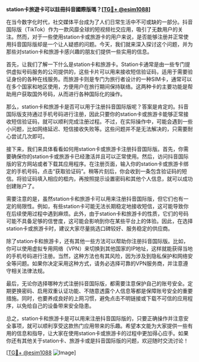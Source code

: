 **station卡旅遊卡可以註冊抖音國際版嗎？[[TG💪+ @esim1088](https://t.me/s/esim1088)]**

在当今数字化时代，社交媒体平台成为了人们日常生活中不可或缺的一部分。抖音国际版（TikTok）作为一款风靡全球的短视频社交应用，吸引了无数用户的关注。然而，对于一些使用station卡或旅游卡的用户来说，是否能够注册并正常使用抖音国际版却是一个让人疑惑的问题。今天，我们就来深入探讨这个问题，并为那些对station卡和旅游卡感兴趣的朋友们提供一些实用的信息。

首先，让我们了解一下什么是station卡和旅游卡。Station卡通常是由一些专门提供虚拟号码服务的公司提供的，这些卡片可以用来接收短信验证码，适用于需要验证身份的各种在线服务。而旅游卡则是专门为旅行者设计的一种SIM卡，通常可以在多个国家和地区使用，方便用户在旅行期间保持联络。这两种卡的主要功能是帮助用户获取国外号码，从而进行各种国际化的操作。

那么，station卡和旅游卡是否可以用于注册抖音国际版呢？答案是肯定的。抖音国际版支持通过手机号码进行注册，因此只要你的station卡或旅游卡能够正常接收短信验证码，就可以顺利完成注册过程。不过，在实际操作中，可能会遇到一些小问题，比如网络延迟、短信接收失败等。这些问题并不是无法解决的，只需要耐心尝试几次即可。

接下来，我们来具体看看如何用station卡或旅游卡注册抖音国际版。首先，你需要确保你的station卡或旅游卡已经激活并且可以正常使用。然后，访问抖音国际版的官方网站或者下载其应用程序。在注册页面，输入你的station卡或旅游卡绑定的手机号码，点击“获取验证码”。稍等片刻后，你会收到一条包含验证码的短信。将验证码填入相应的框内，再按照提示设置密码和其他个人信息，就可以成功创建账户了。

需要注意的是，虽然station卡和旅游卡可以用来注册抖音国际版，但它们也有一定的局限性。例如，有些station卡可能无法长期稳定地接收短信，这可能导致你在后续使用过程中遇到麻烦。此外，由于station卡和旅游卡的性质，它们的号码可能不具备足够的信誉度，这可能会影响到你在某些平台上的体验。因此，在选择station卡或旅游卡时，建议大家尽量挑选口碑较好、服务稳定的供应商。

除了station卡和旅游卡，还有其他一些方法可以帮助你注册抖音国际版。比如，你可以使用虚拟专用网络（VPN）来切换到其他国家的IP地址，这样就能获得当地的手机号码进行注册。当然，这种方法也有其风险，因为涉及到隐私保护和网络安全等问题。如果你决定采用这种方式，请务必选择可靠的VPN服务商，并注意遵守相关法律法规。

最后，无论你选择哪种方式注册抖音国际版，都需要注意保护自己的账号安全。定期更换密码、启用双重认证功能、不随意透露个人信息等都是保障账号安全的重要措施。同时，也要养成良好的上网习惯，避免点击不明链接或下载不可信的应用程序，以免给自己的设备带来安全隐患。

总之，station卡和旅游卡是可以用来注册抖音国际版的，只要正确操作并注意安全事项，就可以顺利享受这款热门应用带来的乐趣。希望本文能为大家提供一些有用的信息和指导，让大家在使用station卡或旅游卡的过程中更加得心应手。如果你还有其他关于station卡、旅游卡或是抖音国际版的问题，欢迎随时交流讨论！

[[TG💪+ @esim1088](https://t.me/s/esim1088) ![Image](https://i.postimg.cc/4NQfJmqS/Snipaste-2025-05-13-00-14-12.png)]